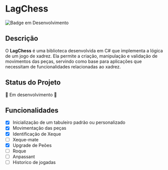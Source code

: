 # LagChess

![Badge em Desenvolvimento](https://img.shields.io/badge/Status-Em%20Desenvolvimento-yellow)

## Descrição

O **LagChess** é uma biblioteca desenvolvida em C# que implementa a lógica de um jogo de xadrez. Ela permite a criação, manipulação e validação de movimentos das peças, servindo como base para aplicações que necessitam de funcionalidades relacionadas ao xadrez.

## Status do Projeto

🚧 Em desenvolvimento 🚧

## Funcionalidades

- [x] Inicialização de um tabuleiro padrão ou personalizado
- [x] Movimentação das peças
- [x] Identificação de Xeque
- [ ] Xeque-mate
- [x] Upgrade de Peões
- [ ] Roque
- [ ] Anpassant
- [ ] Historico de jogadas
